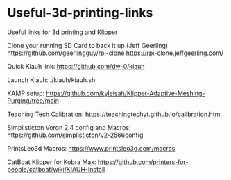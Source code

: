 # Useful-3d-printing-links
Useful links for 3d printing and Klipper

Clone your running SD Card to back it up (Jeff Geerling)
https://github.com/geerlingguy/rpi-clone
https://rpi-clone.jeffgeerling.com/



Quick Kiauh link: 
https://github.com/dw-0/kiauh



Launch Kiauh:
./kiauh/kiauh.sh


KAMP setup:
https://github.com/kyleisah/Klipper-Adaptive-Meshing-Purging/tree/main


Teaching Tech Calibration:
https://teachingtechyt.github.io/calibration.html


Simplisticton Voron 2.4 config and Macros:
https://github.com/simplisticton/v2-2566config


PrintsLeo3d Macros:
https://www.printsleo3d.com/macros


CatBoat Klipper for Kobra Max:
https://github.com/printers-for-people/catboat/wiki/KIAUH-Install
